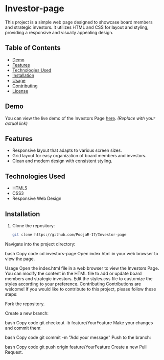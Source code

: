 # Investor-page
This project is a simple web page designed to showcase board members and strategic investors. It utilizes HTML and CSS for layout and styling, providing a responsive and visually appealing design.

## Table of Contents

- [Demo](#demo)
- [Features](#features)
- [Technologies Used](#technologies-used)
- [Installation](#installation)
- [Usage](#usage)
- [Contributing](#contributing)
- [License](#license)

## Demo

You can view the live demo of the Investors Page [here](#). *(Replace with your actual link)*

## Features

- Responsive layout that adapts to various screen sizes.
- Grid layout for easy organization of board members and investors.
- Clean and modern design with consistent styling.

## Technologies Used

- HTML5
- CSS3
- Responsive Web Design

## Installation

1. Clone the repository:

   ```bash
   git clone https://github.com/PoojaR-17/Investor-page
Navigate into the project directory:

bash
Copy code
cd investors-page
Open index.html in your web browser to view the page.

Usage
Open the index.html file in a web browser to view the Investors Page.
You can modify the content in the HTML file to add or update board members and strategic investors.
Edit the styles.css file to customize the styles according to your preference.
Contributing
Contributions are welcome! If you would like to contribute to this project, please follow these steps:

Fork the repository.

Create a new branch:

bash
Copy code
git checkout -b feature/YourFeature
Make your changes and commit them:

bash
Copy code
git commit -m "Add your message"
Push to the branch:

bash
Copy code
git push origin feature/YourFeature
Create a new Pull Request.
